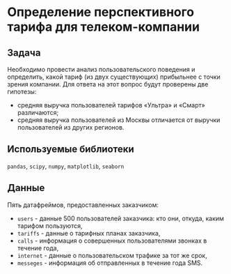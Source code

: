 # Определение перспективного тарифа для телеком-компании

## Задача

Необходимо провести анализ пользовательского поведения и определить, какой тариф (из двух существующих) прибыльнее с точки зрения компании. 
Для ответа на этот вопрос будут проверены две гипотезы:

* средняя выручка пользователей тарифов «Ультра» и «Смарт» различаются;
* средняя выручка пользователей из Москвы отличается от выручки пользователей из других регионов.

## Используемые библиотеки

<code>pandas</code>, <code>scipy</code>, <code>numpy</code>, <code>matplotlib</code>, <code>seaborn</code>
## Данные

Пять датафреймов, предоставленных заказчиком: 
- <code>users</code> - данные 500 пользователей заказчика: кто они, откуда, каким тарифом пользуются, 
- <code>tariffs</code> - данные о тарифных планах заказчика, 
- <code>calls</code> - информация о совершенных пользователями звонках в течение года, 
- <code>internet</code> - данные о пользовательском трафике за тот же срок,
- <code>messeges</code> - информация об отправленных  в течение года SMS.
